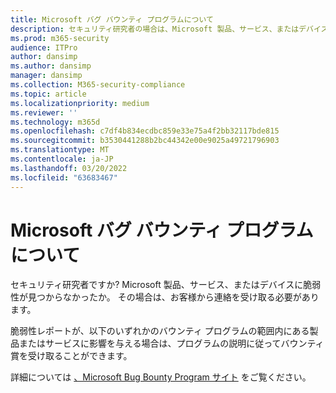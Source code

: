 ```yaml
---
title: Microsoft バグ バウンティ プログラムについて
description: セキュリティ研究者の場合は、Microsoft 製品、サービス、またはデバイスの脆弱性を報告する報酬を受け取る可能性があります。
ms.prod: m365-security
audience: ITPro
author: dansimp
ms.author: dansimp
manager: dansimp
ms.collection: M365-security-compliance
ms.topic: article
ms.localizationpriority: medium
ms.reviewer: ''
ms.technology: m365d
ms.openlocfilehash: c7df4b834ecdbc859e33e75a4f2bb32117bde815
ms.sourcegitcommit: b3530441288b2bc44342e00e9025a49721796903
ms.translationtype: MT
ms.contentlocale: ja-JP
ms.lasthandoff: 03/20/2022
ms.locfileid: "63683467"
---
```

# <a name="about-the-microsoft-bug-bounty-program"></a>Microsoft バグ バウンティ プログラムについて

セキュリティ研究者ですか? Microsoft 製品、サービス、またはデバイスに脆弱性が見つからなかったか。 その場合は、お客様から連絡を受け取る必要があります。

脆弱性レポートが、以下のいずれかのバウンティ プログラムの範囲内にある製品またはサービスに影響を与える場合は、プログラムの説明に従ってバウンティ賞を受け取ることができます。

詳細については [、Microsoft Bug Bounty Program サイト](https://www.microsoft.com/en-us/msrc/bounty?rtc=1) をご覧ください。